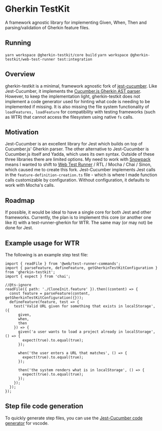 # Gherkin TestKit

A framework agnostic library for implementing Given, When, Then and parsing/validation of Gherkin feature files.

## Running

`yarn workspace @gherkin-testkit/core build`
`yarn workspace @gherkin-testkit/web-test-runner test:integration`

## Overview

gherkin-testkit is a minimal, framework agnostic fork of [jest-cucumber](https://github.com/bencompton/jest-cucumber). Like Jest-Cucumber, it implements the [Cucumber.js Gherkin AST parser](https://github.com/cucumber/cucumber/tree/master/gherkin). However, to keep the implementation light, gherkin-testkit does not implement a code generator used for hinting what code is needing to be implemented if missing. It is also missing the file system functionality of `loadFeatures, loadFeature` for compatibility with testing frameworks (such as WTR) that cannot access the filesystem using native `fs` calls.

## Motivation

Jest-Cucumber is an excellent library for Jest which builds on top of Cucumber.js' Gherkin parser. The other alternative to Jest-Cucumber is Cucumber.js itself and Yadda, which uses its own syntax. Outside of these three libraries there are limited options. My need to work with [Snowpack](https://www.snowpack.dev/) means I wanted to shift to [Web Test Runner](https://modern-web.dev/docs/test-runner/overview/) / RTL / Mocha / Chai / Sinon, which caused me to create this fork. Jest-Cucumber implements Jest calls in the `feature-definition-creation.ts` file - which is where I made function calls customizable by configuration. Without configuration, it defaults to work with Mocha's calls.

## Roadmap

If possible, it would be ideal to have a single core for both Jest and other frameworks. Currently, the plan is to implement this core (or another one like it) with a test-runner-gherkin for WTR. The same may (or may not) be done for Jest.

## Example usage for WTR

The following is an example step test file:

```
import { readFile } from '@web/test-runner-commands';
import { parseFeature, defineFeature, getGherkinTestKitConfiguration } from 'gherkin-testkit';
import { expect } from 'chai';

//@ts-ignore
readFile({ path: './CloneInit.feature' }).then((content) => {
  const feature = parseFeature(content, getGherkinTestKitConfiguration({}));
  defineFeature(feature, test => {
    test('Valid URL given for something that exists in localStorage', ({
      given,
      when,
      then
    }) => {
      given('a user wants to load a project already in localStorage', () => {
        expect(true).to.equal(true);
      });
  
      when('the user enters a URL that matches', () => {
        expect(true).to.equal(true);
      });
  
      then('the system renders what is in localStorage', () => {
        expect(true).to.equal(true);
      });
    });
  });
});
```

## Step file code generation

To quickly generate step files, you can use the [Jest-Cucumber code generator](https://marketplace.visualstudio.com/items?itemName=Piotr-Porzuczek.jest-cucumber-code-generator-extension) for vscode.
